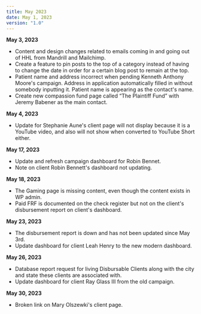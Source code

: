 ```yaml
---
title: May 2023
date: May 1, 2023
version: "1.0"
---
```

**May 3, 2023**
- Content and design changes related to emails coming in and going out of HHL from Mandrill and Mailchimp. 
- Create a feature to pin posts to the top of a category instead of having to change the date in order for a certain blog post to remain at the top. 
- Patient name and address incorrect when pending Kenneth Anthony Moore's campaign. Address in application automatically filled in without somebody inputting it. Patient name is appearing as the contact's name. 
- Create new compassion fund page called “The Plaintiff Fund” with Jeremy Babener as the main contact. 

**May 4, 2023**
- Update for Stephanie Aune's client page will not display because it is a YouTube video, and also will not show when converted to YouTube Short either. 

**May 17, 2023**
- Update and refresh campaign dashboard for Robin Bennet. 
- Note on client Robin Bennett's dashboard not updating. 

**May 18, 2023**
- The Gaming page is missing content, even though the content exists in WP admin.
- Paid FRF is documented on the check register but not on the client's disbursement report on client's dashboard.

**May 23, 2023**
- The disbursement report is down and has not been updated since May 3rd. 
- Update dashboard for client Leah Henry to the new modern dashboard. 

**May 26, 2023**
- Database report request for living Disbursable Clients along with the city and state these clients are associated with. 
- Update dashboard for client Ray Glass III from the old campaign. 

**May 30, 2023**
- Broken link on Mary Olszewki's client page. 

